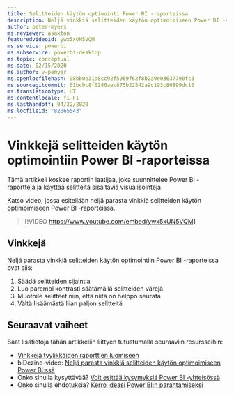 ```yaml
---
title: Selitteiden käytön optimointi Power BI -raporteissa
description: Neljä vinkkiä selitteiden käytön optimoimiseen Power BI -raportin visualisoinneissa Power BI Desktopissa tai Power BI -palvelussa.
author: peter-myers
ms.reviewer: asaxton
featuredvideoid: ywx5xUN5VQM
ms.service: powerbi
ms.subservice: powerbi-desktop
ms.topic: conceptual
ms.date: 02/15/2020
ms.author: v-pemyer
ms.openlocfilehash: 98bb0e31a8cc92f5969f62f8b2a9e03637790fc3
ms.sourcegitcommit: 01bcbc8f0280aec875b22542a9c193c80899dc10
ms.translationtype: HT
ms.contentlocale: fi-FI
ms.lasthandoff: 04/22/2020
ms.locfileid: "82065543"
---
```

# <a name="tips-to-optimize-the-use-of-labels-in-power-bi-reports"></a>Vinkkejä selitteiden käytön optimointiin Power BI -raporteissa

Tämä artikkeli koskee raportin laatijaa, joka suunnittelee Power BI -raportteja ja käyttää selitteitä sisältäviä visualisointeja.

Katso video, jossa esitellään neljä parasta vinkkiä selitteiden käytön optimoimiseen Power BI -raporteissa.

> [!VIDEO https://www.youtube.com/embed/ywx5xUN5VQM]

## <a name="tips"></a>Vinkkejä

Neljä parasta vinkkiä selitteiden käytön optimointiin Power BI -raporteissa ovat siis:

1. Säädä selitteiden sijaintia
1. Luo parempi kontrasti säätämällä selitteiden värejä
1. Muotoile selitteet niin, että niitä on helppo seurata
1. Vältä lisäämästä liian paljon selitteitä

## <a name="next-steps"></a>Seuraavat vaiheet

Saat lisätietoja tähän artikkeliin liittyen tutustumalla seuraaviin resursseihin:

- [Vinkkejä tyylikkäiden raporttien luomiseen](../desktop-tips-and-tricks-for-creating-reports.md)
- biDezine-video: [Neljä parasta vinkkiä selitteiden käytön optimoimiseen Power BI:ssä](https://www.youtube.com/watch?v=ywx5xUN5VQM)
- Onko sinulla kysyttävää? [Voit esittää kysymyksiä Power BI -yhteisössä](https://community.powerbi.com/)
- Onko sinulla ehdotuksia? [Kerro ideasi Power BI:n parantamiseksi](https://ideas.powerbi.com)
